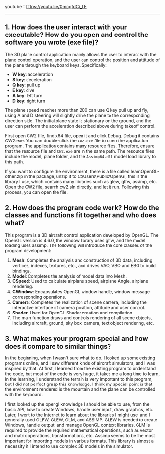 youtube：https://youtu.be/0mcgfdCi_TE

------

## 1. How does the user interact with your executable? How do you open and control the software you wrote (exe file)?

The 3D plane control application mainly allows the user to interact with the plane control operation, and the user can control the position and attitude of the plane through the keyboard keys. Specifically:

- **W key**: acceleration
- **S key**: deceleration
- **Q key**: pull up
- **E key**: dive
- **A key**: left turn
- **D key**: right turn

The plane speed reaches more than 200 can use Q key pull up and fly, using A and D steering will slightly drive the plane to the corresponding direction side. The initial plane state is stationary on the ground, and the user can perform the acceleration described above during takeoff control.

First open CW2 file, find x64 file, open it and click Debug. Debug it contains CW2.exe. You can double-click the `CW2.exe` file to open the application program. The application contains many resource files. Therefore, ensure that the resource file and `CW2.exe` are in the same path. The resource files include the model, plane folder, and the `Assimp64.dll` model load library to this path.

If you want to configure the environment, there is a file called learnOpenGL-other.zip in the package, unzip it to C:\Users\Public\OpenGl, this is the library I use, which contains many libraries such as glew, glfw, assimp, etc. Open the CW2 file, search cw2.sln directly, and let it run. Following this process, you can open the file.

## 2. How does the program code work? How do the classes and functions fit together and who does what?

This program is a 3D aircraft control application developed by OpenGL. The OpenGL version is 4.6.0, the window library uses glfw, and the model loading uses assimp. The following will introduce the core classes of the program development:

1. **Mesh**: Completes the analysis and construction of 3D data, including vertices, indexes, textures, etc., and drives VAO, VBO and EBO to build bindings.
2. **Model**: Completes the analysis of model data into Mesh.
3. **CSpeed**: Used to calculate airplane speed, airplane Angle, airplane rendering.
4. **CWindow**: Encapsulates OpenGL window handle, window message corresponding operations.
5. **Camera**: Completes the realization of scene camera, including the interactive interface of camera position, attitude and user control.
6. **Shader**: Used for OpenGL Shader creation and compilation.
7. The main function draws and controls rendering of all scene objects, including aircraft, ground, sky box, camera, text object rendering, etc.

## 3. What makes your program special and how does it compare to similar things?

In the beginning, when I wasn't sure what to do. I looked up some existing programs online, and I saw different kinds of aircraft simulators, and I was inspired by that. At first, I learned from the existing program to understand the code, but most of the code is very huge, it takes me a long time to learn, in the learning, I understand the terrain is very important to this program, but I did not perfect grasp this knowledge. I think my special point is that the environment rendered is the mountain and the plane can be controlled with the keyboard.

I first looked up the opengl knowledge I should be able to use, from the basic API, how to create Windows, handle user input, draw graphics, etc. Later, I went to the Internet to learn about the libraries I might use, and I generally used GLFW, GLEW, GLM, and ASSIMP. GLEW is needed to create Windows, handle output, and manage OpenGL context libraries. GLM is required to provide the required mathematical operations, such as vector and matrix operations, transformations, etc. Assimp seems to be the most important for importing models in various formats. This library is almost a necessity if I intend to use complex 3D models in the simulator.